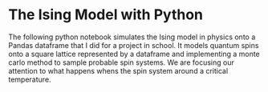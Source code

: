 # The Ising Model with Python

The following python notebook simulates the Ising model in physics onto a Pandas dataframe that I did for a project in school.  It models quantum spins onto a square lattice represented by a dataframe and implementing a monte carlo method to sample probable spin systems.  We are focusing our attention to what happens whens the spin system around a critical temperature.  
